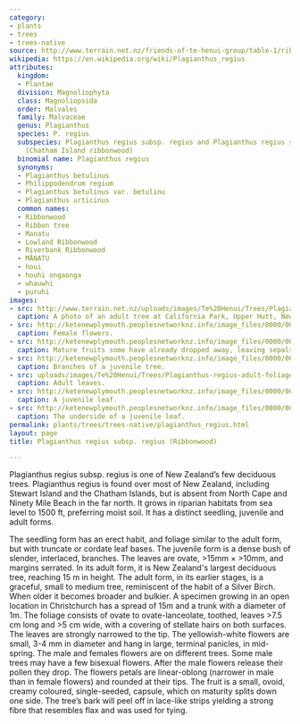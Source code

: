 ```yaml
---
category:
- plants
- trees
- trees-native
source: http://www.terrain.net.nz/friends-of-te-henui-group/table-1/ribbonwood-plagianthus-regius.html
wikipedia: https://en.wikipedia.org/wiki/Plagianthus_regius
attributes:
  kingdom:
  - Plantae
  division: Magnoliophyta
  class: Magnoliopsida
  order: Malvales
  family: Malvaceae
  genus: Plagianthus
  species: P. regius
  subspecies: Plagianthus regius subsp. regius and Plagianthus regius subsp. chathamicus
    (Chatham Island ribbonwood)
  binomial name: Plagianthus regius
  synonyms:
  - Plagianthus betulinus
  - Philippodendrum regium
  - Plagianthus betulinus var. betulinu
  - Plagianthus urticinus
  common names:
  - Ribbonwood
  - Ribbon tree
  - Manatu
  - Lowland Ribbonwood
  - Riverbank Ribbonwood
  - MĀNATU
  - houi
  - houhi ongaonga
  - whauwhi
  - puruhi
images:
- src: http://www.terrain.net.nz/uploads/images/Te%20Henui/Trees/Plagianthus_regius_11.JPG
  caption: A photo of an adult tree at California Park, Upper Hutt, New Zealand.
- src: http://ketenewplymouth.peoplesnetworknz.info/image_files/0000/0013/1013/1-Plagianthus_regius_female_flowers.JPG
  caption: Female flowers.
- src: http://ketenewplymouth.peoplesnetworknz.info/image_files/0000/0013/1003/1-Plagianthus_regius_mature_fruits.JPG
  caption: Mature fruits some have already dropped away, leaving sepals behind.
- src: http://ketenewplymouth.peoplesnetworknz.info/image_files/0000/0002/7119/Juvenile_Plagianthus_regius__Ribbonwood-001.JPG
  caption: Branches of a juvenile tree.
- src: uploads/images/Te%20Henui/Trees/Plagianthus-regius-adult-foliage.jpg
  caption: Adult leaves.
- src: http://ketenewplymouth.peoplesnetworknz.info/image_files/0000/0005/4639/Plagianthus_regius__Lowland_ribbonwood._Matatu._Matatu.JPG
  caption: A juvenile leaf.
- src: http://ketenewplymouth.peoplesnetworknz.info/image_files/0000/0005/4634/Plagianthus_regius__Lowland_ribbonwood._Matatu._Matatu-001.JPG
  caption: The underside of a juvenile leaf.
permalink: plants/trees/trees-native/plagianthus_regius.html
layout: page
title: Plagianthus regius subsp. regius (Ribbonwood)

---
```

Plagianthus regius subsp. regius is one of New Zealand’s few deciduous trees. Plagianthus regius is found over most of New Zealand, including Stewart Island and the Chatham Islands, but is absent from North Cape and Ninety Mile Beach in the far north. It grows in riparian habitats from sea level to 1500 ft, preferring moist soil. It has a distinct seedling, juvenile and adult forms.

The seedling form has an erect habit, and foliage similar to the adult form, but with truncate or cordate leaf bases. 
The juvenile form is a dense bush of slender, interlaced, branches. The leaves are ovate, >15mm × >10mm, and margins serrated. 
In its adult form, it is New Zealand's largest deciduous tree, reaching 15 m in height. The adult form, in its earlier stages, is a graceful, small to medium tree, reminiscent of the habit of a Silver Birch. When older it becomes broader and bulkier. A specimen growing in an open location in Christchurch has a spread of 15m and a trunk with a diameter of 1m.
The foliage consists of ovate to ovate-lanceolate, toothed, leaves >7.5 cm long and >5 cm wide, with a covering of stellate hairs on both surfaces. The leaves are strongly narrowed to the tip.
The yellowish-white flowers are small, 3-4 mm in diameter and hang in large, terminal panicles, in mid-spring. The male and females flowers are on different trees. Some male trees may have a few bisexual flowers. After the male flowers release their pollen they drop. The flowers petals are linear-oblong (narrower in male than in female flowers) and rounded at their tips. 
The fruit is a small, ovoid, creamy coloured, single-seeded, capsule, which on maturity splits down one side.
The tree’s bark will peel off in lace-like strips yielding a strong fibre that resembles flax and was used for tying.
